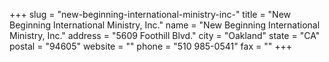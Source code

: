 +++
slug = "new-beginning-international-ministry-inc-"
title = "New Beginning International Ministry, Inc."
name = "New Beginning International Ministry, Inc."
address = "5609 Foothill Blvd."
city = "Oakland"
state = "CA"
postal = "94605"
website = ""
phone = "510 985-0541"
fax = ""
+++

